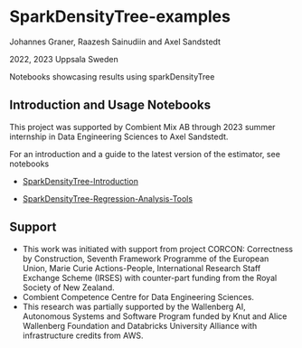 # SparkDensityTree-examples

Johannes Graner, Raazesh Sainudiin and Axel Sandstedt

2022, 2023 Uppsala Sweden

Notebooks showcasing results using sparkDensityTree

## Introduction and Usage Notebooks

This project was supported by Combient Mix AB through 2023 summer internship in Data Engineering Sciences to Axel Sandstedt.

For an introduction and a guide to the latest version of the estimator, see notebooks

- [SparkDensityTree-Introduction](notebooks/SparkDensityTree-Introduction.md)

- [SparkDensityTree-Regression-Analysis-Tools](notebooks/SparkDensityTree-Regression-Analysis-Tools.md)


## Support

- This work was initiated with support from project CORCON: Correctness by
Construction, Seventh Framework Programme of the European Union, Marie
Curie Actions-People, International Research Staff Exchange Scheme (IRSES)
with counter-part funding from the Royal Society of New Zealand. 
- Combient Competence Centre for Data Engineering Sciences.
- This research was partially supported by the Wallenberg AI, Autonomous Systems and Software Program funded by Knut and Alice Wallenberg Foundation and Databricks University Alliance with infrastructure credits from AWS.
